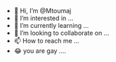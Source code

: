 - 👋 Hi, I’m @Mtoumaj
- 👀 I’m interested in ...
- 🌱 I’m currently learning ...
- 💞️ I’m looking to collaborate on ...
- 📫 How to reach me ...
- 😂 you are gay ....

<!---
Mtoumaj/Mtoumaj is a ✨ special ✨ repository because its `README.md` (this file) appears on your GitHub profile.
You can click the Preview link to take a look at your changes.
--->
